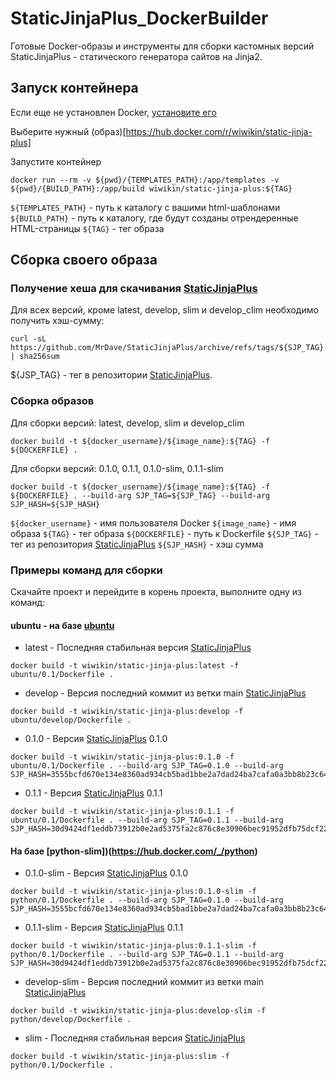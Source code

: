 # StaticJinjaPlus_DockerBuilder

Готовые Docker-образы и инструменты для сборки кастомных версий StaticJinjaPlus - статического генератора сайтов на Jinja2.


## Запуск контейнера

Если еще не установлен Docker, [установите егo](https://hub.docker.com/r/wiwikin/static-jinja-plus)

Выберите нужный (образ)[https://hub.docker.com/r/wiwikin/static-jinja-plus] 

Запустите контейнер

```
docker run --rm -v ${pwd}/{TEMPLATES_PATH}:/app/templates -v ${pwd}/{BUILD_PATH}:/app/build wiwikin/static-jinja-plus:${TAG}
```

``${TEMPLATES_PATH}`` - путь к каталогу с вашими html-шаблонами
``${BUILD_PATH}`` - путь к каталогу, где будут созданы отрендеренные HTML-страницы
``${TAG}`` - тег образа


## Сборка своего образа

### Получение хеша для скачивания [StaticJinjaPlus](https://github.com/MrDave/StaticJinjaPlus)

Для всех версий, кроме latest, develop, slim и develop_clim необходимо получить хэш-сумму:

```
curl -sL https://github.com/MrDave/StaticJinjaPlus/archive/refs/tags/${SJP_TAG}.tar.gz | sha256sum
```

${JSP_TAG} - тег в репозитории [StaticJinjaPlus](https://github.com/MrDave/StaticJinjaPlus).

### Сборка образов

Для сборки версий: latest, develop, slim и develop_clim 

```docker
docker build -t ${docker_username}/${image_name}:${TAG} -f ${DOCKERFILE} . 
```

Для сборки версий: 0.1.0, 0.1.1, 0.1.0-slim, 0.1.1-slim

```docker
docker build -t ${docker_username}/${image_name}:${TAG} -f ${DOCKERFILE} . --build-arg SJP_TAG=${SJP_TAG} --build-arg SJP_HASH=${SJP_HASH}
```

``${docker_username}`` - имя пользователя Docker
``${image_name}`` - имя образа
``${TAG}`` - тег образа
``${DOCKERFILE}`` - путь к Dockerfile
``${SJP_TAG}`` - тег из репозитория [StaticJinjaPlus](https://github.com/MrDave/StaticJinjaPlus)
``${SJP_HASH}`` - хэш сумма

### Примеры команд для сборки

Скачайте проект и перейдите в корень проекта, выполните одну из команд:

#### ubuntu  - на базе [ubuntu](https://hub.docker.com/_/ubuntu)

- latest - Последняя стабильная версия [StaticJinjaPlus](https://github.com/MrDave/StaticJinjaPlus)

```docker
docker build -t wiwikin/static-jinja-plus:latest -f ubuntu/0.1/Dockerfile .
```

- develop - Версия последний коммит из ветки main [StaticJinjaPlus](https://github.com/MrDave/StaticJinjaPlus) 

```docker
docker build -t wiwikin/static-jinja-plus:develop -f ubuntu/develop/Dockerfile .
```

- 0.1.0 - Версия [StaticJinjaPlus](https://github.com/MrDave/StaticJinjaPlus) 0.1.0

```docker
docker build -t wiwikin/static-jinja-plus:0.1.0 -f ubuntu/0.1/Dockerfile . --build-arg SJP_TAG=0.1.0 --build-arg SJP_HASH=3555bcfd670e134e8360ad934cb5bad1bbe2a7dad24ba7cafa0a3bb8b23c6444
```

- 0.1.1 - Версия [StaticJinjaPlus](https://github.com/MrDave/StaticJinjaPlus) 0.1.1

```docker
docker build -t wiwikin/static-jinja-plus:0.1.1 -f ubuntu/0.1/Dockerfile . --build-arg SJP_TAG=0.1.1 --build-arg SJP_HASH=30d9424df1eddb73912b0e2ad5375fa2c876c8e30906bec91952dfb75dcf220b
```

#### На базе [python-slim])(https://hub.docker.com/_/python)

- 0.1.0-slim - Версия [StaticJinjaPlus](https://github.com/MrDave/StaticJinjaPlus) 0.1.0

```docker
docker build -t wiwikin/static-jinja-plus:0.1.0-slim -f python/0.1/Dockerfile . --build-arg SJP_TAG=0.1.0 --build-arg SJP_HASH=3555bcfd670e134e8360ad934cb5bad1bbe2a7dad24ba7cafa0a3bb8b23c6444
```

- 0.1.1-slim - Версия [StaticJinjaPlus](https://github.com/MrDave/StaticJinjaPlus) 0.1.1

```docker
docker build -t wiwikin/static-jinja-plus:0.1.1-slim -f python/0.1/Dockerfile . --build-arg SJP_TAG=0.1.1 --build-arg SJP_HASH=30d9424df1eddb73912b0e2ad5375fa2c876c8e30906bec91952dfb75dcf220b
```

- develop-slim - Версия последний коммит из ветки main [StaticJinjaPlus](https://github.com/MrDave/StaticJinjaPlus) 

```docker
docker build -t wiwikin/static-jinja-plus:develop-slim -f python/develop/Dockerfile .
```

- slim - Последняя стабильная версия [StaticJinjaPlus](https://github.com/MrDave/StaticJinjaPlus)

```docker
docker build -t wiwikin/static-jinja-plus:slim -f python/0.1/Dockerfile .
```
